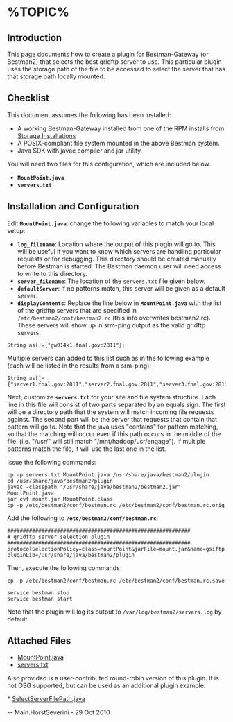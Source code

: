 **<noop><span class="twiki-macro SPACEOUT">%TOPIC%</span>**
=================================================================

<span class="twiki-macro DOC_STATUS_TABLE"></span> 
Introduction
------------

This page documents how to create a plugin for Bestman-Gateway (or Bestman2) that selects the best gridftp server to use. This particular plugin uses the storage path of the file to be accessed to select the server that has that storage path locally mounted.

Checklist
---------

This document assumes the following has been installed:

-   A working Bestman-Gateway installed from one of the RPM installs from [Storage Installations](Documentation/Release3.NavAdminStorage#Installation_Documents)
-   A POSIX-compliant file system mounted in the above Bestman system.
-   Java SDK with javac compiler and jar utility.

You will need two files for this configuration, which are included below.

-   **`MountPoint.java`**
-   **`servers.txt`**

Installation and Configuration
------------------------------

Edit **`MountPoint.java`**: change the following variables to match your local setup:

-   **`log_filename`**: Location where the output of this plugin will go to. This will be useful if you want to know which servers are handling particular requests or for debugging. This directory should be created manually before Bestman is started. The Bestman daemon user will need access to write to this directory.
-   **`server_filename`**: The location of the `servers.txt` file given below.
-   **`defaultServer`**: If no patterns match, this server will be given as a default server.
-   **`displayContents`**: Replace the line below in **`MountPoint.java`** with the list of the gridftp servers that are specified in `/etc/bestman2/conf/bestman2.rc` (this info overwrites bestman2.rc). These servers will show up in srm-ping output as the valid gridftp servers.

``` file
String as[]={"gw014k1.fnal.gov:2811"};
```

Multiple servers can added to this list such as in the following example (each will be listed in the results from a srm-ping):

``` file
String as[]={"server1.fnal.gov:2811","server2.fnal.gov:2811","server3.fnal.gov:2811"};
```

Next, customize **`servers.txt`** for your site and file system structure. Each line in this file will consist of two parts separated by an equals sign. The first will be a directory path that the system will match incoming file requests against. The second part will be the server that requests that contain that pattern will go to. Note that the java uses "contains" for pattern matching, so that the matching will occur even if this path occurs in the middle of the file. (i.e. "/usr/" will still match "/mnt/hadoop/usr/engage"). If multiple patterns match the file, it will use the last one in the list.

Issue the following commands:

``` console
cp -p servers.txt MountPoint.java /usr/share/java/bestman2/plugin
cd /usr/share/java/bestman2/plugin
javac -classpath "/usr/share/java/bestman2/bestman2.jar" MountPoint.java
jar cvf mount.jar MountPoint.class
cp -p /etc/bestman2/conf/bestman.rc /etc/bestman2/conf/bestman.rc.orig
```

Add the following to **`/etc/bestman2/conf/bestman.rc`**:

``` file
###########################################################
# gridftp server selection plugin 
###########################################################
protocolSelectionPolicy=class=MountPoint&jarFile=mount.jar&name=gsiftp
pluginLib=/usr/share/java/bestman2/plugin
```

Then, execute the following commands

``` console
cp -p /etc/bestman2/conf/bestman.rc /etc/bestman2/conf/bestman.rc.save

service bestman stop
service bestman start
```

Note that the plugin will log its output to `/var/log/bestman2/servers.log` by default.

Attached Files
--------------

-   [MountPoint.java](%ATTACHURL%/MountPoint.java)
-   [servers.txt](%ATTACHURL%/servers.txt)

Also provided is a user-contributed round-robin version of this plugin. It is not OSG supported, but can be used as an additional plugin example:

\* [SelectServerFilePath.java](%ATTACHURL%/SelectServerFilePath.java)

-- Main.HorstSeverini - 29 Oct 2010

